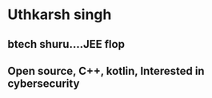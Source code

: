 # Uthkarsh singh

## btech shuru....JEE flop 

## Open source, C++, kotlin, Interested in cybersecurity
